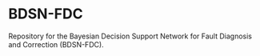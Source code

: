 # BDSN-FDC
Repository for the Bayesian Decision Support Network for Fault Diagnosis and Correction (BDSN-FDC).
